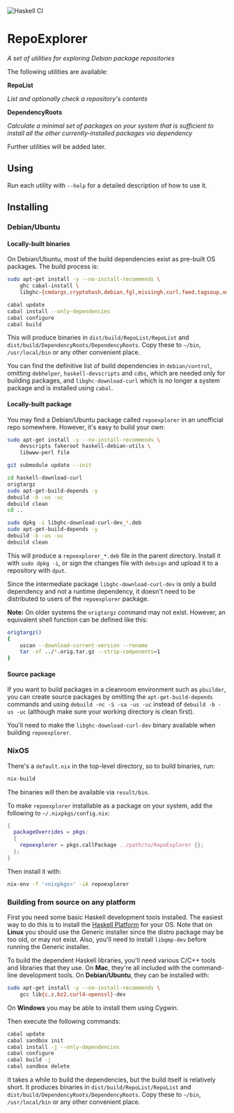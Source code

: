 ![Haskell CI](https://github.com/neilmayhew/RepoExplorer/workflows/Haskell%20CI/badge.svg)

RepoExplorer
============

*A set of utilities for exploring Debian package repositories*

The following utilities are available:

**RepoList**

*List and optionally check a repository's contents*

**DependencyRoots**

*Calculate a minimal set of packages on your system that is sufficient to
install all the other currently-installed packages via dependency*

Further utilities will be added later.

Using
-----

Run each utility with `--help` for a detailed description of how to use it.

Installing
----------

### Debian/Ubuntu

#### Locally-built binaries

On Debian/Ubuntu, most of the build dependencies exist as pre-built OS packages. The build process is:

```Bash
sudo apt-get install -y --no-install-recommends \
	ghc cabal-install \
	libghc-{cmdargs,cryptohash,debian,fgl,missingh,curl,feed,tagsoup,xml}-dev

cabal update
cabal install --only-dependencies
cabal configure
cabal build
```

This will produce binaries in `dist/build/RepoList/RepoList` and `dist/build/DependencyRoots/DependencyRoots`. Copy these to `~/bin`, `/usr/local/bin` or any other convenient place.

You can find the definitive list of build dependencies in `debian/control`, omitting `debhelper`, `haskell-devscripts` and `cdbs`, which are needed only for building packages, and `libghc-download-curl` which is no longer a system package and is installed using `cabal`.

#### Locally-built package

You may find a Debian/Ubuntu package called `repoexplorer` in an unofficial repo somewhere. However, it's easy to build your own:

```Bash
sudo apt-get install -y --no-install-recommends \
	devscripts fakeroot haskell-debian-utils \
	libwww-perl file

git submodule update --init

cd haskell-download-curl
origtargz
sudo apt-get-build-depends -y
debuild -b -us -uc
debuild clean
cd ..

sudo dpkg -i libghc-download-curl-dev_*.deb
sudo apt-get-build-depends -y
debuild -b -us -uc
debuild clean
```

This will produce a `repoexplorer_*.deb` file in the parent directory. Install it with `sudo dpkg -i`, or sign the changes file with `debsign` and upload it to a repository with `dput`.

Since the intermediate package `libghc-download-curl-dev` is only a build dependency and not a runtime dependency, it doesn't need to be distributed to users of the `repoexplorer` package.

**Note:** On older systems the `origtargz` command may not exist. However, an equivalent shell function can be defined like this:

```Bash
origtargz()
{
	uscan --download-current-version --rename
	tar -xf ../*.orig.tar.gz --strip-components=1
}
```

#### Source package

If you want to build packages in a cleanroom environment such as `pbuilder`, you can create source packages by omitting the `apt-get-build-depends` commands and using `debuild -nc -S -sa -us -uc` instead of `debuild -b -us -uc` (although make sure your working directory is clean first).

You'll need to make the `libghc-download-curl-dev` binary available when building `repoexplorer`.

### NixOS

There's a `default.nix` in the top-level directory, so to build binaries, run:

```Bash
nix-build
```

The binaries will then be available via `result/bin`.

To make `repoexplorer` installable as a package on your system, add the following to `~/.nixpkgs/config.nix`:

```Nix
{
  packageOverrides = pkgs:
  {
    repoexplorer = pkgs.callPackage ../path/to/RepoExplorer {};
  };
}
```

Then install it with:

```Bash
nix-env -f '<nixpkgs>' -iA repoexplorer
```

### Building from source on any platform

First you need some basic Haskell development tools installed. The easiest way to do this is to install the [Haskell Platform](https://www.haskell.org/platform/) for your OS. Note that on **Linux** you should use the Generic installer since the distro package may be too old, or may not exist. Also, you'll need to install `libgmp-dev` before running the Generic installer.

To build the dependent Haskell libraries, you'll need various C/C++ tools and libraries that they use. On **Mac**, they're all included with the command-line development tools. On **Debian/Ubuntu**, they can be installed with:

```Bash
sudo apt-get install -y --no-install-recommends \
	gcc lib{c,z,bz2,curl4-openssl}-dev
```

On **Windows** you may be able to install them using Cygwin.

Then execute the following commands:

```Bash
cabal update
cabal sandbox init
cabal install -j --only-dependencies
cabal configure
cabal build -j
cabal sandbox delete
```

It takes a while to build the dependencies, but the build itself is relatively short. It produces binaries in `dist/build/RepoList/RepoList` and `dist/build/DependencyRoots/DependencyRoots`. Copy these to `~/bin`, `/usr/local/bin` or any other convenient place.
